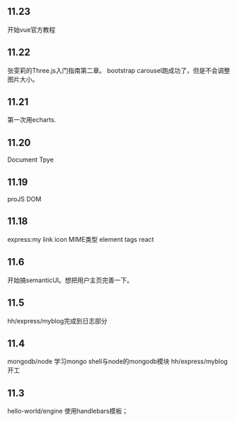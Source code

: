 ## 11.23 
开始vue官方教程
## 11.22
张雯莉的Three.js入门指南第二章。
bootstrap carousel跑成功了，但是不会调整图片大小。
## 11.21
第一次用echarts.
## 11.20
Document Tpye
## 11.19
proJS DOM
## 11.18
express:my  link icon   MIME类型
element tags react
## 11.6
开始搞semanticUI。想把用户主页完善一下。

## 11.5
hh/express/myblog完成到日志部分

## 11.4
mongodb/node 学习mongo shell与node的mongodb模块
hh/express/myblog开工

## 11.3
hello-world/engine 使用handlebars模板；

